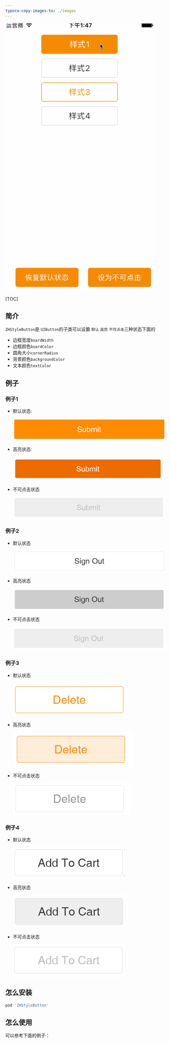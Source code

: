 ```yaml
---
typora-copy-images-to: ./images
---
```


![201707141347](images/201707141347.gif)

[TOC]

## 简介

`ZHStyleButton`是 `UIButton`的子类可以设置 `默认` `高亮` `不可点击`三种状态下面的

* 边框宽度`boardWidth`
* 边框颜色`boardColor`
* 圆角大小`cornerRadius`
* 背景颜色`backgroundColor`
* 文本颜色`textColor`

## 例子

### 例子1

* 默认状态:

  ![4AD6C737-C4FA-4F4C-8A6E-EDFAFE779751](images/4AD6C737-C4FA-4F4C-8A6E-EDFAFE779751.png)

* 高亮状态:

  ![89A71DFB-DF11-45BA-9C2E-32F9D7775F98](images/89A71DFB-DF11-45BA-9C2E-32F9D7775F98.png)

* 不可点击状态

  ![903FCAED-F7CF-4BE3-BF5B-F732FBB0292B](images/903FCAED-F7CF-4BE3-BF5B-F732FBB0292B.png)

### 例子2

* 默认状态

  ![5B121FB5-E825-4B38-8141-5EDC73B99EA3](images/5B121FB5-E825-4B38-8141-5EDC73B99EA3.png)

* 高亮状态

  ![6F90711C-47D4-445B-9472-B1030D2BF2DA](images/6F90711C-47D4-445B-9472-B1030D2BF2DA.png)

* 不可点击状态

  ![E749ACA3-762C-4E46-94D2-D7920520BD74](images/E749ACA3-762C-4E46-94D2-D7920520BD74.png)

### 例子3

* 默认状态

  ![513F3206-72EA-428D-A8CA-37D04929C271](images/513F3206-72EA-428D-A8CA-37D04929C271.png)

* 高亮状态

  ![821D8DD3-258F-40E1-AE20-129E82BCBB86](images/821D8DD3-258F-40E1-AE20-129E82BCBB86.png)

* 不可点击状态

  ![BAB289E0-970C-4B7B-B234-6AE9906A588B](images/BAB289E0-970C-4B7B-B234-6AE9906A588B.png)

### 例子4

* 默认状态

  ![E30B37D0-C876-4231-979C-7C0C43102A09](images/E30B37D0-C876-4231-979C-7C0C43102A09.png)

* 高亮状态

  ![3FC417A8-71DD-49F7-8CB8-4BFC8DAB9611](images/3FC417A8-71DD-49F7-8CB8-4BFC8DAB9611.png)

* 不可点击状态

  ![1F648251-3429-4EE3-A8ED-34365F7FCDF3](images/1F648251-3429-4EE3-A8ED-34365F7FCDF3.png)

## 怎么安装

```ruby
pod 'ZHStyleButton'
```

## 怎么使用

可以参考下面的例子：

